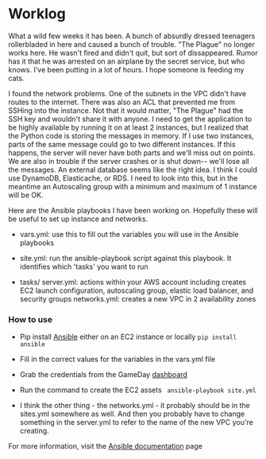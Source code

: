 # Worklog

What a wild few weeks it has been. A bunch of absurdly dressed teenagers rollerbladed in here and caused a bunch of trouble. "The Plague" no longer works here. He wasn't fired and didn't quit, but sort of dissappeared. Rumor has it that he was arrested on an airplane by the secret service, but who knows. I've been putting in a lot of hours. I hope someone is feeding my cats.

I found the network problems. One of the subnets in the VPC didn't have routes to the internet. There was also an ACL that prevented me from SSHing into the instance. Not that it would matter, "The Plague" had the SSH key and wouldn't share it with anyone. I need to get the application to be highly available by running it on at least 2 instances, but I realized that the Python code is storing the messages in memory. If I use two instances, parts of the same message could go to two different instances. If this happens, the server will never have both parts and we'll miss out on points. We are also in trouble if the server crashes or is shut down-- we'll lose all the messages. An external database seems like the right idea. I think I could use DynamoDB, Elasticache, or RDS. I need to look into this, but in the meantime an Autoscaling group with a minimum and maximum of 1 instance will be OK.

Here are the Ansible playbooks I have been working on. Hopefully these will be useful to set up instance and networks.


- vars.yml: use this to fill out the variables you will use in the Ansible playbooks

- site.yml: run the ansible-playbook script against this playbook. It identifies which 'tasks' you want to run

- tasks/
	server.yml: actions within your AWS account including creates EC2 launch configuration, autoscaling group, elastic load balancer, and security groups
	networks.yml: creates a new VPC in 2 availability zones

### How to use


- Pip install [Ansible](http://docs.ansible.com/ansible/intro_installation.html) either on an EC2 instance or locally ```pip install ansible```

- Fill in the correct values for the variables in the vars.yml file

- Grab the credentials from the GameDay [dashboard](https://dashboard.cash4code.net/?tid=<YOUR_TEAMS_API_TOKEN)

- Run the command to create the EC2 assets ``` ansible-playbook site.yml```

- I think the other thing - the networks.yml - it probably should be in the sites.yml somewhere as well. And then you probably have to change something in the server.yml to refer to the name of the new VPC you're creating.

For more information, visit the [Ansible documentation](http://docs.ansible.com/ansible/index.html) page

